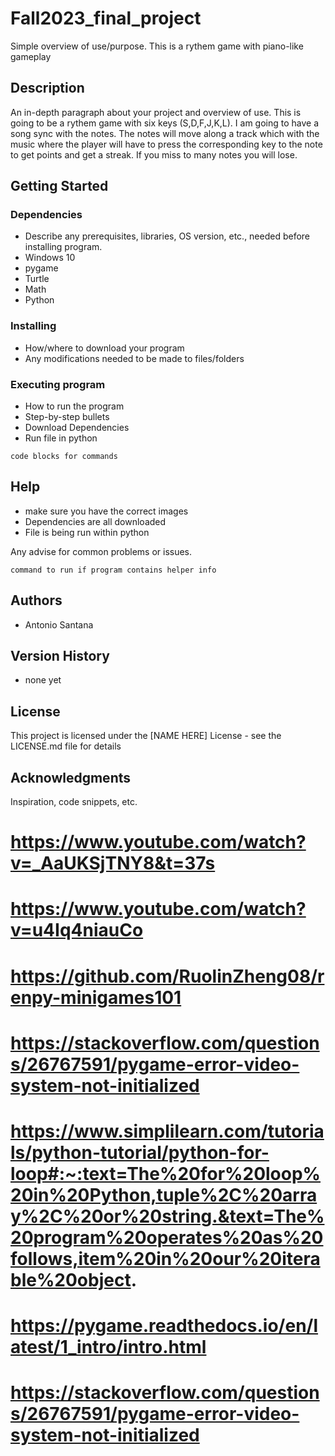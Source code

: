 # Fall2023_final_project

Simple overview of use/purpose.
This is a rythem game with piano-like gameplay
## Description

An in-depth paragraph about your project and overview of use. 
This is going to be a rythem game with six keys (S,D,F,J,K,L). I am going to have a song sync with the notes. The notes will move along a track which with the music where the player will have to press the corresponding key to the note to get points and get a streak. If you miss to many notes you will lose. 

## Getting Started

### Dependencies

* Describe any prerequisites, libraries, OS version, etc., needed before installing program.
* Windows 10
* pygame 
* Turtle
* Math
* Python


### Installing

* How/where to download your program
* Any modifications needed to be made to files/folders

### Executing program

* How to run the program
* Step-by-step bullets
* Download Dependencies 
* Run file in python
```
code blocks for commands
```

## Help
* make sure you have the correct images 
* Dependencies are all downloaded 
* File is being run within python

Any advise for common problems or issues.
```
command to run if program contains helper info
```

## Authors
* Antonio Santana 

## Version History

* none yet

## License

This project is licensed under the [NAME HERE] License - see the LICENSE.md file for details

## Acknowledgments

Inspiration, code snippets, etc.
# https://www.youtube.com/watch?v=_AaUKSjTNY8&t=37s
# https://www.youtube.com/watch?v=u4Iq4niauCo 
# https://github.com/RuolinZheng08/renpy-minigames101 
# https://stackoverflow.com/questions/26767591/pygame-error-video-system-not-initialized
# https://www.simplilearn.com/tutorials/python-tutorial/python-for-loop#:~:text=The%20for%20loop%20in%20Python,tuple%2C%20array%2C%20or%20string.&text=The%20program%20operates%20as%20follows,item%20in%20our%20iterable%20object. 
# https://pygame.readthedocs.io/en/latest/1_intro/intro.html
# https://stackoverflow.com/questions/26767591/pygame-error-video-system-not-initialized
